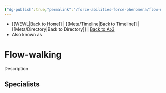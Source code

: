 ```yaml
---
{"dg-publish":true,"permalink":"/force-abilities-force-phenomena/flow-walking/"}
---
```


- [[WEWL\|Back to Home]] | [[Meta/Timeline\|Back to Timeline]] | [[Meta/Directory\|Back to Directory]] | [Back to Ao3](https://archiveofourown.org/works/19334440/chapters/45992584)
- Also known as 

# Flow-walking
Description

**Specialists**
- 